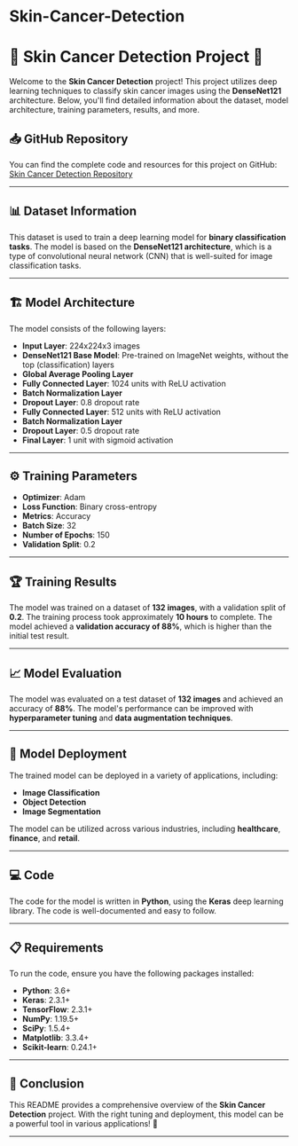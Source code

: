 # Skin-Cancer-Detection
# 🌟 Skin Cancer Detection Project 🌟

Welcome to the **Skin Cancer Detection** project! This project utilizes deep learning techniques to classify skin cancer images using the **DenseNet121** architecture. Below, you'll find detailed information about the dataset, model architecture, training parameters, results, and more.

## 📥 GitHub Repository

You can find the complete code and resources for this project on GitHub: [Skin Cancer Detection Repository](https://github.com/majumdarjoyeeta/Skin-Cancer-Detection)

---

## 📊 Dataset Information

This dataset is used to train a deep learning model for **binary classification tasks**. The model is based on the **DenseNet121 architecture**, which is a type of convolutional neural network (CNN) that is well-suited for image classification tasks.

---

## 🏗️ Model Architecture

The model consists of the following layers:

- **Input Layer**: 224x224x3 images
- **DenseNet121 Base Model**: Pre-trained on ImageNet weights, without the top (classification) layers
- **Global Average Pooling Layer**
- **Fully Connected Layer**: 1024 units with ReLU activation
- **Batch Normalization Layer**
- **Dropout Layer**: 0.8 dropout rate
- **Fully Connected Layer**: 512 units with ReLU activation
- **Batch Normalization Layer**
- **Dropout Layer**: 0.5 dropout rate
- **Final Layer**: 1 unit with sigmoid activation

---

## ⚙️ Training Parameters

- **Optimizer**: Adam
- **Loss Function**: Binary cross-entropy
- **Metrics**: Accuracy
- **Batch Size**: 32
- **Number of Epochs**: 150
- **Validation Split**: 0.2

---

## 🏆 Training Results

The model was trained on a dataset of **132 images**, with a validation split of **0.2**. The training process took approximately **10 hours** to complete. The model achieved a **validation accuracy of 88%**, which is higher than the initial test result.

---

## 📈 Model Evaluation

The model was evaluated on a test dataset of **132 images** and achieved an accuracy of **88%**. The model's performance can be improved with **hyperparameter tuning** and **data augmentation techniques**.

---

## 🚀 Model Deployment

The trained model can be deployed in a variety of applications, including:

- **Image Classification**
- **Object Detection**
- **Image Segmentation**

The model can be utilized across various industries, including **healthcare**, **finance**, and **retail**.

---

## 💻 Code

The code for the model is written in **Python**, using the **Keras** deep learning library. The code is well-documented and easy to follow.

---

## 📋 Requirements

To run the code, ensure you have the following packages installed:

- **Python**: 3.6+
- **Keras**: 2.3.1+
- **TensorFlow**: 2.3.1+
- **NumPy**: 1.19.5+
- **SciPy**: 1.5.4+
- **Matplotlib**: 3.3.4+
- **Scikit-learn**: 0.24.1+

---

## 🎉 Conclusion

This README provides a comprehensive overview of the **Skin Cancer Detection** project. With the right tuning and deployment, this model can be a powerful tool in various applications! 🌟

---

